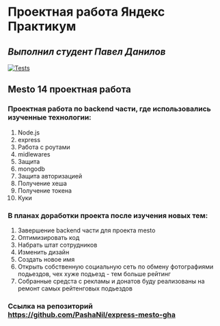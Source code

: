 # **Проектная работа Яндекс Практикум**
## *Выполнил студент Павел Данилов*

[![Tests](../../actions/workflows/tests-13-sprint.yml/badge.svg)](../../actions/workflows/tests-14-sprint.yml)
## **Mesto** 14 проектная работа


### Проектная работа по backend части, где использовались изученные технологии:
1. Node.js
2. express
3. Работа с роутами
4. midlewares
5. Защита
6. mongodb
7. Защита авторизацией
8. Получение хеша
9. Получение токена
10. Куки

### В планах доработки проекта после изучения новых тем:
1. Завершение backend части для проекта mesto
2. Оптимизировать код
3. Набрать штат сотрудников
4. Изменить дизайн
5. Создать новое имя
6. Открыть собственную социальную сеть по обмену фотографиями подьездов, чех хуже подьезд - тем больше рейтинг
7. Собранные средста с рекламы и донатов буду реализованы на ремонт самых рейтенговых подьездов

### Ссылка на репозиторий https://github.com/PashaNil/express-mesto-gha
